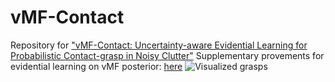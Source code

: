 # vMF-Contact
Repository for ["vMF-Contact: Uncertainty-aware Evidential Learning for Probabilistic Contact-grasp in Noisy Clutter"](https://arxiv.org/abs/2411.03591) Supplementary provements for evidential learning on vMF posterior: [here](doc/Supplementary.pdf) 
![Visualized grasps](resource/vis.gif)

